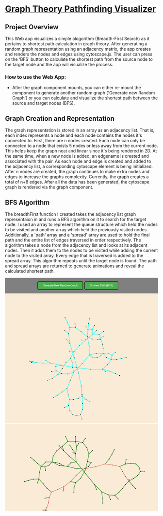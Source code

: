 # [Graph Theory Pathfinding Visualizer](https://pathfinding-visualizer-app.herokuapp.com/)
## Project Overview
This Web app visualizes a simple alogorithm (Breadth-First Search) as it pertains to shortest path calculation in graph theory. After generating a random graph representation using an adjacency matrix, the app creates and renders the nodes and edges using cytoscape.js. The user can press on the 'BFS' button to calculate the shortest path from the source node to the target node and the app will visualize the process. 

### How to use the Web App:
* After the graph component mounts, you can either re-mount the component to generate another random graph ('Generate new Random Graph') or you can calculate and visualize the shortest path between the source and target nodes (BFS).

## Graph Creation and Representation
The graph representation is stored in an array as an adjacency list. That is, each index represents a node and each node contains the nodes it's connected to. First, there are n nodes created. Each node can only be connected to a node that exists 5 nodes or less away from the current node. This helps keep the graph neat and linear since it's being rendered in 2D. At the same time, when a new node is added, an edgename is created and associated with the pair. As each node and edge is created and added to the adjacency list, a corresponding cytoscape element is being initialized. After n nodes are created, the graph continues to make extra nodes and edges to increase the graphs complexity. Currently, the graph creates a total of n+8 edges. After all the data has been generated, the cytoscape graph is rendered via the graph component.

## BFS Algorithm
The breadthFirst function I created takes the adjacency list graph representaion in and runs a BFS algorithm on it to search for the target node. I used an array to represent the queue structure which held the nodes to be visited and another array which held the previously visited nodes. Additionally, a 'path' array and a 'spread' array are used to hold the final path and the entire list of edges traversed in order respectively. The algorithm takes a node from the adjacency list and looks at its adjacent nodes. Then it adds them to the nodes to be visited while adding the current node to the visited array. Every edge that is traversed is added to the spread array. This algorithm repeats until the target node is found. The path and spread arrays are returned to generate animations and reveal the calculated shortest path.

![alt text](https://github.com/danteairdharris/PathfindingVisualizer/blob/main/app.png)
![alt text](https://github.com/danteairdharris/PathfindingVisualizer/blob/main/visualized.png)

